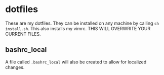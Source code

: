 # dotfiles
These are my dotfiles. They can be installed on any machine by calling ```sh install.sh```. This also installs my vimrc. THIS WILL OVERWRITE YOUR CURRENT FILES.

## bashrc_local
A file called `.bashrc_local` will also be created to allow for localized changes.
